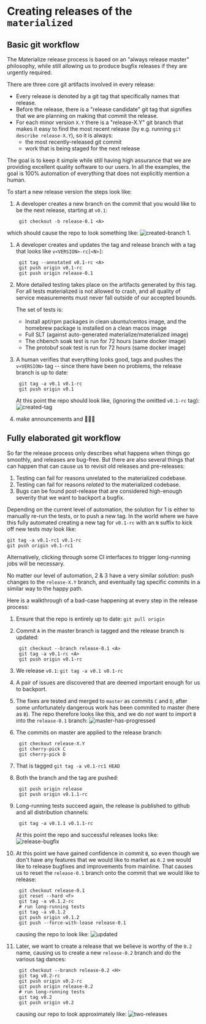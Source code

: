 # Creating releases of the `materialized`

## Basic git workflow

The Materialize release process is based on an "always release master" philosophy, while
still allowing us to produce bugfix releases if they are urgently required.

There are three core git artifacts involved in every release:

* Every release is denoted by a git tag that specifically names that release.
* Before the release, there is a "release candidate" git tag that signifies that we are
  planning on making that commit the release.
* For each minor version `X.Y` there is a "release-X.Y" git branch that makes it easy to
  find the most recent release (by e.g. running `git describe release-X.Y`), so it is
  always:
  * the most recently-released git commit
  * work that is being staged for the next release

The goal is to keep it simple while still having high assurance that we are providing
excellent quality software to our users. In all the examples, the goal is 100% automation of everything that does not explicitly mention a human.

To start a new release version the steps look like:

1. A developer creates a new branch on the commit that you would like to be the next
   release, starting at `v0.1`:

        git checkout -b release-0.1 <A>

  which should cause the repo to look something like: ![created-branch](assets/release/01-create-branch.jpg)
1.
1. A developer creates and updates the tag and release branch with a tag that looks like
   `v<VERSION>-rc[<N>]`:

        git tag --annotated v0.1-rc <A>
        git push origin v0.1-rc
        git push origin release-0.1

1. More detailed testing takes place on the artifacts generated by this tag. For all
   tests materialized is not allowed to crash, and all quality of service measurements
   must never fall outside of our accepted bounds.

   The set of tests is:
   * Install apt/rpm packages in clean ubuntu/centos image, and the homebrew package is
     installed on a clean macos image
   * Full SLT (against auto-generated materialize/materialized image)
   * The chbench soak test is run for 72 hours (same docker image)
   * The protobuf soak test is run for 72 hours (same docker image)
1. A human verifies that everything looks good, tags and pushes the `v<VERSION>` tag --
   since there have been no problems, the release branch is up to date:

        git tag -a v0.1 v0.1-rc
        git push origin v0.1

   At this point the repo should look like, (ignoring the omitted `v0.1-rc` tag): ![created-tag](assets/release/02-tag.jpg)
1. make announcements and 🎉💃🕺

## Fully elaborated git workflow

So far the release process only describes what happens when things go smoothly, and
releases are bug-free. But there are also several things that can happen that can cause
us to revisit old releases and pre-releases:

1. Testing can fail for reasons unrelated to the materialized codebase.
2. Testing can fail for reasons _related_ to the materialized codebase.
3. Bugs can be found post-release that are considered high-enough severity that we want
   to backport a bugfix.

Depending on the current level of automation, the solution for 1 is either to manually
re-run the tests, or to push a new tag. In the world where we have this fully automated
creating a new tag for `v0.1-rc` with an `N` suffix to kick off new tests _may_
look like:

    git tag -a v0.1-rc1 v0.1-rc
    git push origin v0.1-rc1

Alternatively, clicking through some CI interfaces to trigger long-running jobs will be
necessary.

No matter our level of automation, 2 & 3 have a very similar _solution_: push changes to
the `release-X.Y` branch, and eventually tag specific commits in a similar way to the
happy path.

Here is a walkthrough of a bad-case happening at every step in the release process:

1. Ensure that the repo is entirely up to date: `git pull origin`
1. Commit `A` in the master branch is tagged and the release branch is updated:

        git checkout --branch release-0.1 <A>
        git tag -a v0.1-rc <A>
        git push origin v0.1-rc
1. We release `v0.1`: `git tag -a v0.1 v0.1-rc`
1. A pair of issues are discovered that are deemed important enough for us to backport.
1. The fixes are tested and merged to `master` as commits `C` and `D`, after some
   unfortunately dangerous work has been commited to master (here as `B`). The repo
   therefore looks like this, and we do _not_ want to import `B` into the `release-0.1`
   branch: ![master-has-progressed](assets/release/03-master-has-progressed.jpg)
1. The commits on master are applied to the release branch:

        git checkout release-X.Y
        git cherry-pick C
        git cherry-pick D
1. That is tagged `git tag -a v0.1-rc1 HEAD`
1. Both the branch and the tag are pushed:

        git push origin release
        git push origin v0.1.1-rc
1. Long-running tests succeed again, the release is published to github and all
   distribution channels:

        git tag -a v0.1.1 v0.1.1-rc

   At this point the repo and successful releases looks like:
   ![release-bugfix](assets/release/04-tagged-release-11.jpg)
1. At this point we have gained confidence in commit `B`, so even though we don't have
   any features that we would like to market as `0.2` we would like to release bugfixes
   and improvements from mainline. That causes us to reset the `release-0.1` branch onto
   the commit that we would like to release:

        git checkout release-0.1
        git reset --hard <F>
        git tag -a v0.1.2-rc
        # run long-running tests
        git tag -a v0.1.2
        git push origin v0.1.2
        git push --force-with-lease release-0.1
   causing the repo to look like: ![updated](assets/release/05-update-11.jpg)
1. Later, we want to create a release that we believe is worthy of the `0.2` name,
   causing us to create a new `release-0.2` branch and do the various tag dances:

        git checkout --branch release-0.2 <H>
        git tag v0.2-rc
        git push origin v0.2-rc
        git push origin release-0.2
        # run long-running tests
        git tag v0.2
        git push origin v0.2

   causing our repo to look approximately like:
   ![two-releases](assets/release/06-two-releases.jpg)
